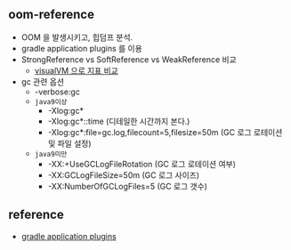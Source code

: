 ## oom-reference
* OOM 을 발생시키고, 힙덤프 분석.
* gradle application plugins 를 이용
* StrongReference vs SoftReference vs WeakReference 비교
  * [visualVM 으로 지표 비교](./README-visualvm.md)
* gc 관련 옵션
  * -verbose:gc
  * `java9이상`
    * -Xlog:gc*
    * -Xlog:gc*::time (디테일한 시간까지 본다.)
    * -Xlog:gc*:file=gc.log,filecount=5,filesize=50m (GC 로그 로테이션 및 파일 설정)
  * `java9미만`
    * -XX:+UseGCLogFileRotation (GC 로그 로테이션 여부)
    * -XX:GCLogFileSize=50m (GC 로그 사이즈)
    * -XX:NumberOfGCLogFiles=5 (GC 로그 갯수)

## reference
* [gradle application plugins](https://docs.gradle.org/current/userguide/application_plugin.html)

